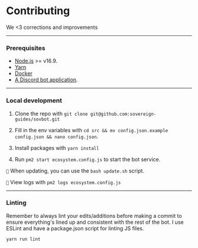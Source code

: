 # Contributing
We <3 corrections and improvements

---

### Prerequisites
- [Node.js](https://nodejs.org/en/) >= v16.9.
- [Yarn](https://yarnpkg.com/)
- [Docker](https://docs.docker.com/)
- [A Discord bot application](https://discord.com/developers/applications/).

---

### Local development

1. Clone the repo with `git clone git@github.com:sovereign-guides/sovbot.git`

2. Fill in the env variables with `cd src && mv config.json.example config.json && nano config.json`.

3. Install packages with `yarn install`

4. Run `pm2 start ecosystem.config.js` to start the bot service.


`📝` When updating, you can use the `bash update.sh` script.

`📝` View logs with `pm2 logs ecosystem.config.js`

---

### Linting

Remember to always lint your edits/additions before making a commit to ensure everything's lined up and consistent with
the rest of the bot. I use ESLint and have a package.json script for linting JS files.

```bash
yarn run lint
```
